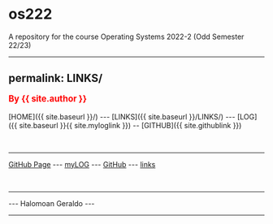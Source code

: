 # os222
A repository for the course Operating Systems 2022-2 (Odd Semester 22/23)

---
permalink: LINKS/
---
<span style="color:red; font-weight:bold; font-size:larger;">By {{ site.author }}</span>
<br><br>
[HOME]({{ site.baseurl }}/) ---
[LINKS]({{ site.baseurl }}/LINKS/) ---
[LOG]({{ site.baseurl }}{{ site.myloglink }}) --
[GITHUB]({{ site.githublink }})

<br>
<hr>


[GitHub Page](https://Heraldoe.github.io/os222/) --- 
[myLOG](TXT/mylog.txt) --- 
[GitHub](https://github.com/Heraldoe/os222/) ---
[links](https://heraldoe.github.io/os222/LINKS/)

<br>
<hr>
 --- Halomoan Geraldo ---
<hr>
<br>

